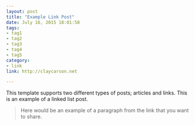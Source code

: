 ```yaml
---
layout: post
title: "Example Link Post"
date: July 16, 2015 18:01:58
tags:
- tag1
- tag2
- tag3
- tag4
- tag5
category:
- link
link: http://claycarson.net

---
```


This template supports two different types of posts; articles and links. This is an example of a linked list post.

> Here would be an example of a paragraph from the link that you want to share.